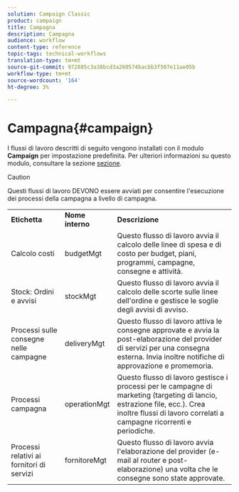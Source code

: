 ```yaml
---
solution: Campaign Classic
product: campaign
title: Campagna
description: Campagna
audience: workflow
content-type: reference
topic-tags: technical-workflows
translation-type: tm+mt
source-git-commit: 972885c3a38bcd3a260574bacbb3f507e11ae05b
workflow-type: tm+mt
source-wordcount: '164'
ht-degree: 3%

---
```



# Campagna{#campaign}

I flussi di lavoro descritti di seguito vengono installati con il modulo **Campaign** per impostazione predefinita. Per ulteriori informazioni su questo modulo, consultare la sezione [sezione](../../campaign/using/designing-marketing-campaigns.md).

>[!CAUTION]
>
>Questi flussi di lavoro DEVONO essere avviati per consentire l&#39;esecuzione dei processi della campagna a livello di campagna.

<table> 
 <tbody> 
  <tr> 
   <td> <strong>Etichetta</strong><br /> </td> 
   <td> <strong>Nome interno</strong><br /> </td> 
   <td> <strong>Descrizione</strong><br /> </td> 
  </tr> 
  <tr> 
   <td> <span class="uicontrol">Calcolo costi</span> <br /> </td> 
   <td> <span class="uicontrol">budgetMgt</span> <br /> </td> 
   <td> Questo flusso di lavoro avvia il calcolo delle linee di spesa e di costo per budget, piani, programmi, campagne, consegne e attività.<br /> </td> 
  </tr> 
  <tr> 
   <td> <span class="uicontrol">Stock: Ordini e avvisi</span> <br /> </td> 
   <td> <span class="uicontrol">stockMgt</span> <br /> </td> 
   <td> Questo flusso di lavoro avvia il calcolo delle scorte sulle linee dell'ordine e gestisce le soglie degli avvisi di avviso.<br /> </td> 
  </tr> 
  <tr> 
   <td> <span class="uicontrol">Processi sulle consegne nelle campagne</span> <br /> </td> 
   <td> <span class="uicontrol">deliveryMgt</span> <br /> </td> 
   <td> Questo flusso di lavoro attiva le consegne approvate e avvia la post-elaborazione del provider di servizi per una consegna esterna. Invia inoltre notifiche di approvazione e promemoria.<br /> </td> 
  </tr> 
  <tr> 
   <td> <span class="uicontrol">Processi campagna</span> <br /> </td> 
   <td> <span class="uicontrol">operationMgt</span> <br /> </td> 
   <td> Questo flusso di lavoro gestisce i processi per le campagne di marketing (targeting di lancio, estrazione file, ecc.). Crea inoltre flussi di lavoro correlati a campagne ricorrenti e periodiche.<br /> </td> 
  </tr> 
  <tr> 
   <td> <span class="uicontrol">Processi relativi ai fornitori di servizi</span> <br /> </td> 
   <td> <span class="uicontrol">fornitoreMgt</span> <br /> </td> 
   <td> Questo flusso di lavoro avvia l'elaborazione del provider (e-mail al router e post-elaborazione) una volta che le consegne sono state approvate. <br /> </td> 
  </tr> 
 </tbody> 
</table>

